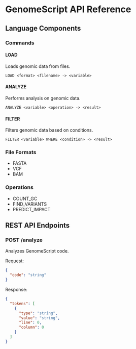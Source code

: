 # GenomeScript API Reference

## Language Components

### Commands

#### LOAD
Loads genomic data from files.
```
LOAD <format> <filename> -> <variable>
```

#### ANALYZE
Performs analysis on genomic data.
```
ANALYZE <variable> <operation> -> <result>
```

#### FILTER
Filters genomic data based on conditions.
```
FILTER <variable> WHERE <condition> -> <result>
```

### File Formats
- FASTA
- VCF
- BAM

### Operations
- COUNT_GC
- FIND_VARIANTS
- PREDICT_IMPACT

## REST API Endpoints

### POST /analyze
Analyzes GenomeScript code.

Request:
```json
{
  "code": "string"
}
```

Response:
```json
{
  "tokens": [
    {
      "type": "string",
      "value": "string",
      "line": 0,
      "column": 0
    }
  ]
}
``` 